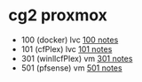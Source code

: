 # cg2 proxmox

- 100 (docker) lvc [100 notes](./100.md)
- 101 (cfPlex) lvc [101 notes](./101.md)
- 301 (winllcfPlex) vm [301 notes](./301.md)
- 501 (pfsense) vm [501 notes](./301.md)

